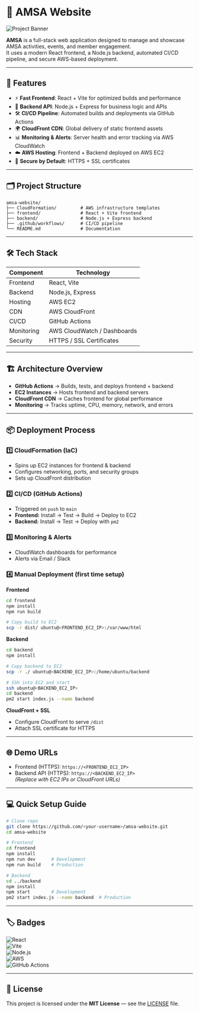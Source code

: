 # 🌟 AMSA Website  

![Project Banner](https://via.placeholder.com/1200x300?text=AMSA+Website+Project)  

**AMSA** is a full-stack web application designed to manage and showcase AMSA activities, events, and member engagement.  
It uses a modern React frontend, a Node.js backend, automated CI/CD pipeline, and secure AWS-based deployment.  

---

## 🚀 Features  

- ⚡ **Fast Frontend**: React + Vite for optimized builds and performance  
- 🔧 **Backend API**: Node.js + Express for business logic and APIs  
- 🛠️ **CI/CD Pipeline**: Automated builds and deployments via GitHub Actions  
- 🌍 **CloudFront CDN**: Global delivery of static frontend assets  
- 📊 **Monitoring & Alerts**: Server health and error tracking via AWS CloudWatch  
- ☁️ **AWS Hosting**: Frontend + Backend deployed on AWS EC2  
- 🔐 **Secure by Default**: HTTPS + SSL certificates  

---

## 🗂 Project Structure  

```
amsa-website/
├── CloudFormation/         # AWS infrastructure templates
├── frontend/               # React + Vite frontend
├── backend/                # Node.js + Express backend
├── .github/workflows/      # CI/CD pipeline
└── README.md               # Documentation
```

---

## 🛠️ Tech Stack  

| Component   | Technology                     |
|-------------|--------------------------------|
| Frontend    | React, Vite                    |
| Backend     | Node.js, Express               |
| Hosting     | AWS EC2                        |
| CDN         | AWS CloudFront                 |
| CI/CD       | GitHub Actions                 |
| Monitoring  | AWS CloudWatch / Dashboards    |
| Security    | HTTPS / SSL Certificates       |

---

## 🏗️ Architecture Overview  

- **GitHub Actions** → Builds, tests, and deploys frontend + backend  
- **EC2 Instances** → Hosts frontend and backend servers  
- **CloudFront CDN** → Caches frontend for global performance  
- **Monitoring** → Tracks uptime, CPU, memory, network, and errors  

---

## 📦 Deployment Process  

### 1️⃣ CloudFormation (IaC)  
- Spins up EC2 instances for frontend & backend  
- Configures networking, ports, and security groups  
- Sets up CloudFront distribution  

### 2️⃣ CI/CD (GitHub Actions)  
- Triggered on `push` to `main`  
- **Frontend:** Install → Test → Build → Deploy to EC2  
- **Backend:** Install → Test → Deploy with `pm2`  

### 3️⃣ Monitoring & Alerts  
- CloudWatch dashboards for performance  
- Alerts via Email / Slack  

### 4️⃣ Manual Deployment (first time setup)  

**Frontend**
```bash
cd frontend
npm install
npm run build

# Copy build to EC2
scp -r dist/ ubuntu@<FRONTEND_EC2_IP>:/var/www/html
```

**Backend**
```bash
cd backend
npm install

# Copy backend to EC2
scp -r ./ ubuntu@<BACKEND_EC2_IP>:/home/ubuntu/backend

# SSH into EC2 and start
ssh ubuntu@<BACKEND_EC2_IP>
cd backend
pm2 start index.js --name backend
```

**CloudFront + SSL**
- Configure CloudFront to serve `/dist`  
- Attach SSL certificate for HTTPS  

---

## 🌐 Demo URLs  

- Frontend (HTTPS): `https://<FRONTEND_EC2_IP>`  
- Backend API (HTTPS): `https://<BACKEND_EC2_IP>`  
*(Replace with EC2 IPs or CloudFront URLs)*  

---

## 💻 Quick Setup Guide  

```bash
# Clone repo
git clone https://github.com/<your-username>/amsa-website.git
cd amsa-website

# Frontend
cd frontend
npm install
npm run dev      # Development
npm run build    # Production

# Backend
cd ../backend
npm install
npm start        # Development
pm2 start index.js --name backend  # Production
```

---

## 🏷️ Badges  

![React](https://img.shields.io/badge/Frontend-React-blue)  
![Vite](https://img.shields.io/badge/Build-Vite-yellow)  
![Node.js](https://img.shields.io/badge/Backend-Node.js-green)  
![AWS](https://img.shields.io/badge/Cloud-AWS-orange)  
![GitHub Actions](https://img.shields.io/badge/CI/CD-GitHub_Actions-black)  

---

## 📄 License  

This project is licensed under the **MIT License** — see the [LICENSE](LICENSE) file.  

